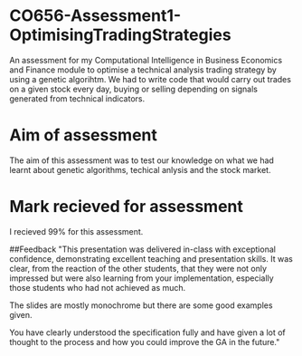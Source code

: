 # CO656-Assessment1-OptimisingTradingStrategies
An assessment for my Computational Intelligence in Business Economics and Finance module to optimise a technical analysis trading strategy by using a genetic algorihtm. We had to write code that would carry out trades on a given stock every day, buying or selling depending on signals generated from technical indicators.

<h1> Aim of assessment </h1>
The aim of this assessment was to test our knowledge on what we had learnt about genetic algorithms, techical anlysis and the stock market.

<h1> Mark recieved for assessment </h1>
I recieved 99% for this assessment.

##Feedback
"This presentation was delivered in-class with exceptional confidence, demonstrating excellent teaching and presentation skills.  It was clear, from the reaction of the other students, that they were not only impressed but were also learning from your implementation, especially those students who had not achieved as much.

The slides are mostly monochrome but there are some good examples given.

You have clearly understood the specification fully and have given a lot of thought to the process and how you could improve the GA in the future."
